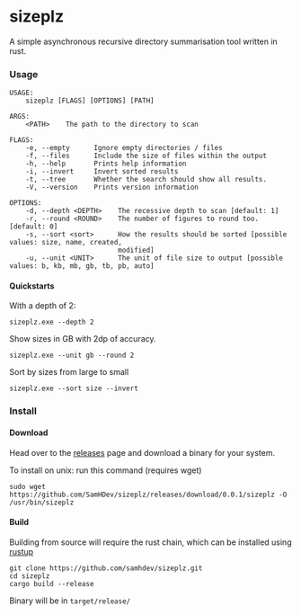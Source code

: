 # sizeplz
A simple asynchronous recursive directory summarisation tool written in rust.

### Usage
```
USAGE:
    sizeplz [FLAGS] [OPTIONS] [PATH]

ARGS:
    <PATH>    The path to the directory to scan

FLAGS:
    -e, --empty      Ignore empty directories / files
    -f, --files      Include the size of files within the output
    -h, --help       Prints help information
    -i, --invert     Invert sorted results
    -t, --tree       Whether the search should show all results.
    -V, --version    Prints version information

OPTIONS:
    -d, --depth <DEPTH>    The recessive depth to scan [default: 1]
    -r, --round <ROUND>    The number of figures to round too. [default: 0]
    -s, --sort <sort>      How the results should be sorted [possible values: size, name, created,
                           modified]
    -u, --unit <UNIT>      The unit of file size to output [possible values: b, kb, mb, gb, tb, pb, auto]
```

#### Quickstarts
With a depth of 2:
```
sizeplz.exe --depth 2
```

Show sizes in GB with 2dp of accuracy.
```
sizeplz.exe --unit gb --round 2
```

Sort by sizes from large to small
```
sizeplz.exe --sort size --invert
```

### Install
#### Download
Head over to the [releases](https://github.com/SamHDev/sizeplz/releases) page and download a binary for your system.

To install on unix: run this command (requires wget)
```
sudo wget https://github.com/SamHDev/sizeplz/releases/download/0.0.1/sizeplz -O /usr/bin/sizeplz
```

#### Build
Building from source will require the rust chain, which can be installed using [rustup](https://rustup.rs)
```
git clone https://github.com/samhdev/sizeplz.git
cd sizeplz
cargo build --release
```
Binary will be in `target/release/`
